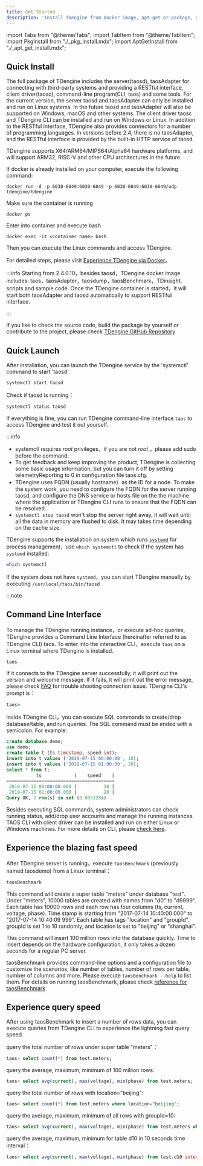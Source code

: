 ```yaml
---
title: Get Started
description: 'Install TDengine from Docker image, apt-get or package, and run TAOS CLI and taosBenchmark to experience the features'
---
```


import Tabs from "@theme/Tabs";
import TabItem from "@theme/TabItem";
import PkgInstall from "./\_pkg_install.mdx";
import AptGetInstall from "./\_apt_get_install.mdx";

## Quick Install

The full package of TDengine includes the server(taosd), taosAdapter for connecting with third-party systems and providing a RESTful interface, client driver(taosc), command-line program(CLI, taos) and some tools. For the current version, the server taosd and taosAdapter can only be installed and run on Linux systems. In the future taosd and taosAdapter will also be supported on Windows, macOS and other systems. The client driver taosc and TDengine CLI can be installed and run on Windows or Linux. In addition to the RESTful interface, TDengine also provides connectors for a number of programming languages. In versions before 2.4, there is no taosAdapter, and the RESTful interface is provided by the built-in HTTP service of taosd.

TDengine supports X64/ARM64/MIPS64/Alpha64 hardware platforms, and will support ARM32, RISC-V and other CPU architectures in the future.

<Tabs defaultValue="apt-get">
<TabItem value="docker" label="Docker">
If docker is already installed on your computer, execute the following command:

```shell
docker run -d -p 6030-6049:6030-6049 -p 6030-6049:6030-6049/udp tdengine/tdengine
```

Make sure the container is running

```shell
docker ps
```

Enter into container and execute bash

```shell
docker exec -it <container name> bash
```

Then you can execute the Linux commands and access TDengine.

For detailed steps, please visit [Experience TDengine via Docker](/train-faq/docker)。

:::info
Starting from 2.4.0.10，besides taosd，TDengine docker image includes: taos，taosAdapter，taosdump，taosBenchmark，TDinsight, scripts and sample code. Once the TDengine container is started，it will start both taosAdapter and taosd automatically to support RESTful interface.

:::

</TabItem>
<TabItem value="apt-get" label="apt-get">
<AptGetInstall />
</TabItem>
<TabItem value="pkg" label="Package">
<PkgInstall />
</TabItem>
<TabItem value="src" label="Source Code">

If you like to check the source code, build the package by yourself or contribute to the project, please check [TDengine GitHub Repository](https://github.com/taosdata/TDengine)

</TabItem>
</Tabs>

## Quick Launch

After installation, you can launch the TDengine service by the 'systemctl' command to start 'taosd'.

```bash
systemctl start taosd
```

Check if taosd is running：

```bash
systemctl status taosd
```

If everything is fine, you can run TDengine command-line interface `taos` to access TDengine and test it out yourself.

:::info

- systemctl requires _root_ privileges，if you are not _root_ ，please add sudo before the command.
- To get feedback and keep improving the product, TDengine is collecting some basic usage information, but you can turn it off by setting telemetryReporting to 0 in configuration file taos.cfg. 
- TDengine uses FQDN (usually hostname）as the ID for a node. To make the system work, you need to configure the FQDN for the server running taosd, and configure the DNS service or hosts file on the the machine where the application or TDengine CLI runs to ensure that the FQDN can be resolved.     
- `systemctl stop taosd` won't stop the server right away, it will wait until all the data in memory are flushed to disk. It may takes time depending on the cache size.

TDengine supports the installation on system which runs [`systemd`](https://en.wikipedia.org/wiki/Systemd) for process management，use `which systemctl` to check if the system has `systemd` installed:

```bash
which systemctl
```

If the system does not have `systemd`，you can start TDengine manually by executing `/usr/local/taos/bin/taosd`

:::note

## Command Line Interface

To manage the TDengine running instance，or execute ad-hoc queries, TDengine provides a Command Line Interface (hereinafter referred to as TDengine CLI) taos. To enter into the interactive CLI，execute `taos` on a Linux terminal where TDengine is installed.

```bash
taos
```

If it connects to the TDengine server successfully, it will print out the version and welcome message. If it fails, it will print out the error message, please check [FAQ](/train-faq/faq) for trouble shooting connection issue. TDengine CLI's prompt is：

```cmd
taos>
```

Inside TDengine CLI，you can execute SQL commands to create/drop database/table, and run queries. The SQL command must be ended with a semicolon. For example:

```sql
create database demo;
use demo;
create table t (ts timestamp, speed int);
insert into t values ('2019-07-15 00:00:00', 10);
insert into t values ('2019-07-15 01:00:00', 20);
select * from t;
           ts            |    speed    |
========================================
 2019-07-15 00:00:00.000 |          10 |
 2019-07-15 01:00:00.000 |          20 |
Query OK, 2 row(s) in set (0.003128s)
```

Besides executing SQL commands, system administrators can check running status, add/drop user accounts and manage the running instances. TAOS CLI with client driver can be installed and run on either Linux or Windows machines. For more details on CLI, please [check here](../reference/taos-shell/).

## Experience the blazing fast speed

After TDengine server is running，execute `taosBenchmark` (previously named taosdemo) from a Linux terminal：

```bash
taosBenchmark
```

This command will create a super table "meters" under database "test". Under "meters", 10000 tables are created with names from "d0" to "d9999". Each table has 10000 rows and each row has four columns (ts, current, voltage, phase). Time stamp is starting from "2017-07-14 10:40:00 000" to "2017-07-14 10:40:09 999". Each table has tags "location" and "groupId". groupId is set 1 to 10 randomly, and location is set to "beijing" or "shanghai".

This command will insert 100 million rows into the database quickly. Time to insert depends on the hardware configuration, it only takes a dozen seconds for a regular PC server.            

taosBenchmark provides command-line options and a configuration file to customize the scenarios, like number of tables, number of rows per table, number of columns and more. Please execute `taosBenchmark --help` to list them. For details on running taosBenchmark, please check [reference for taosBenchmark](/reference/taosbenchmark)

## Experience query speed
           
After using taosBenchmark to insert a number of rows data, you can execute queries from TDengine CLI to experience the lightning fast query speed.

query the total number of rows under super table "meters"：

```sql
taos> select count(*) from test.meters;
```

query the average, maximum, minimum of 100 million rows:

```sql
taos> select avg(current), max(voltage), min(phase) from test.meters;
```

query the total number of rows with location="beijing":

```sql
taos> select count(*) from test.meters where location="beijing";
```

query the average, maximum, minimum of all rows with groupId=10:

```sql
taos> select avg(current), max(voltage), min(phase) from test.meters where groupId=10;
```

query the average, maximum, minimum for table d10 in 10 seconds time interval：

```sql
taos> select avg(current), max(voltage), min(phase) from test.d10 interval(10s);
```
